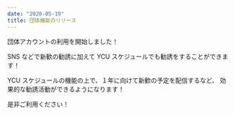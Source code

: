 ```yaml
---
date: "2020-05-19"
title: 団体機能のリリース
---
```


団体アカウントの利用を開始しました！

SNS などで新歓の勧誘に加えて YCU スケジュールでも勧誘をすることができます！

YCU スケジュールの機能の上で、１年に向けて新歓の予定を配信するなど、 効果的な勧誘活動ができるようになります！

是非ご利用ください！
